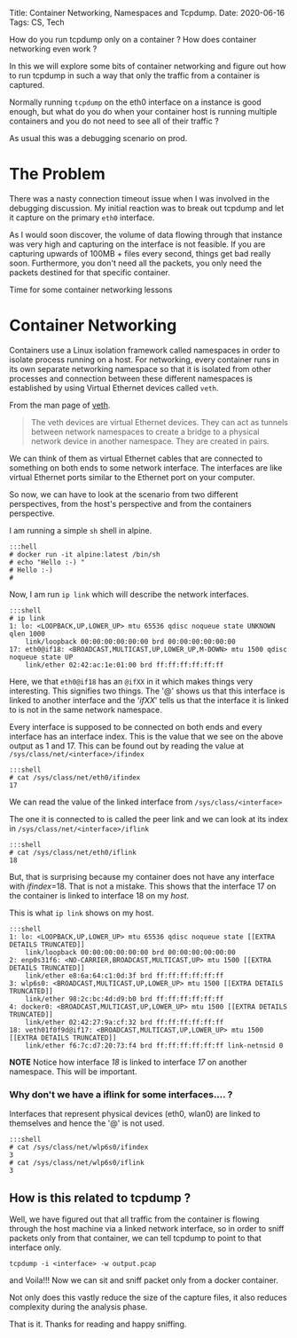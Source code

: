 Title: Container Networking, Namespaces and Tcpdump.
Date: 2020-06-16
Tags: CS, Tech
<!-- Summary:  -->


How do you run tcpdump only on a container ? How does container
networking even work ?

In this we will explore some bits of container networking and figure
out how to run tcpdump in such a way that only the traffic from a
container is captured.

Normally running `tcpdump` on the eth0 interface on a instance is good
enough, but what do you do when your container host is running
multiple containers and you do not need to see all of their traffic ?

As usual this was a debugging scenario on prod. 

# The Problem 
There was a nasty connection timeout issue when I was involved in the
debugging discussion. My initial reaction was to break out tcpdump
and let it capture on the primary `eth0` interface.

As I would soon discover, the volume of data flowing through that
instance was very high and capturing on the interface is not
feasible. If you are capturing upwards of 100MB + files every second,
things get bad really soon. Furthermore, you don't need all the
packets, you only need the packets destined for that specific
container.

Time for some container networking lessons

# Container Networking
Containers use a Linux isolation framework called namespaces in order
to isolate process running on a host. For networking, every container
runs in its own separate networking namespace so that it is isolated
from other processes and connection between these different namespaces
is established by using Virtual Ethernet devices called `veth`.

From the man page of [veth](https://man7.org/linux/man-pages/man4/veth.4.html).

> The veth devices are virtual Ethernet devices.  They can act as
     tunnels between network namespaces to create a bridge to a
     physical network device in another namespace. They are created in
     pairs.

We can think of them as virtual Ethernet cables that are connected to
something on both ends to some network interface. The interfaces are
like virtual Ethernet ports similar to the Ethernet port on your
computer.

So now, we can have to look at the scenario from two different
perspectives, from the host's perspective and from the containers
perspective.


I am running a simple `sh` shell in alpine.


    :::hell
    # docker run -it alpine:latest /bin/sh
    # echo "Hello :-) "
    # Hello :-) 
    # 

Now, I am run `ip link` which will describe the network interfaces.
    
    :::shell
    # ip link
    1: lo: <LOOPBACK,UP,LOWER_UP> mtu 65536 qdisc noqueue state UNKNOWN qlen 1000
        link/loopback 00:00:00:00:00:00 brd 00:00:00:00:00:00
    17: eth0@if18: <BROADCAST,MULTICAST,UP,LOWER_UP,M-DOWN> mtu 1500 qdisc noqueue state UP 
        link/ether 02:42:ac:1e:01:00 brd ff:ff:ff:ff:ff:ff

Here, we that `eth0@if18` has an `@ifXX` in it which makes things very
interesting. This signifies two things. The '@' shows us that this
interface is linked to another interface and the '_ifXX_' tells us
that the interface it is linked to is not in the same network
namespace.

Every interface is supposed to be connected on both ends and every
interface has an interface index. This is the value that we see on the
above output as 1 and 17. This can be found out by reading the value
at `/sys/class/net/<interface>/ifindex`

    :::shell
    # cat /sys/class/net/eth0/ifindex 
    17

We can read the value of the linked interface from `/sys/class/<interface>`

The one it is connected to is called the
peer link and we can look at its index in
`/sys/class/net/<interface>/iflink`

    :::shell
    # cat /sys/class/net/eth0/iflink
    18

But, that is surprising because my container does not have any
interface with _ifindex_=18. That is not a mistake. This shows that
the interface 17 on the container is linked to interface 18 on my
_host_.

This is what `ip link` shows on my host.

    :::shell
    1: lo: <LOOPBACK,UP,LOWER_UP> mtu 65536 qdisc noqueue state [[EXTRA DETAILS TRUNCATED]]
        link/loopback 00:00:00:00:00:00 brd 00:00:00:00:00:00
    2: enp0s31f6: <NO-CARRIER,BROADCAST,MULTICAST,UP> mtu 1500 [[EXTRA DETAILS TRUNCATED]]
        link/ether e8:6a:64:c1:0d:3f brd ff:ff:ff:ff:ff:ff
    3: wlp6s0: <BROADCAST,MULTICAST,UP,LOWER_UP> mtu 1500 [[EXTRA DETAILS TRUNCATED]]
        link/ether 98:2c:bc:4d:d9:b0 brd ff:ff:ff:ff:ff:ff
    4: docker0: <BROADCAST,MULTICAST,UP,LOWER_UP> mtu 1500 [[EXTRA DETAILS TRUNCATED]]
        link/ether 02:42:27:9a:cf:32 brd ff:ff:ff:ff:ff:ff
    18: veth01f0f9d@if17: <BROADCAST,MULTICAST,UP,LOWER_UP> mtu 1500 [[EXTRA DETAILS TRUNCATED]]
        link/ether f6:7c:d7:20:73:f4 brd ff:ff:ff:ff:ff:ff link-netnsid 0

**NOTE** Notice how interface _18_ is linked to interface _17_ on another namespace. This will be important.


### Why don't we have a iflink for some interfaces.... ?
Interfaces that represent physical devices (eth0, wlan0) are linked to themselves and hence the '@' is not used.

    :::shell
    # cat /sys/class/net/wlp6s0/ifindex
    3
    # cat /sys/class/net/wlp6s0/iflink
    3

## How is this related to tcpdump ?
Well, we have figured out that all traffic from the container is
flowing through the host machine via a linked network interface, so
in order to sniff packets only from that container, we can tell tcpdump
to point to that interface only.

`tcpdump -i <interface> -w output.pcap`

and  Voila!!! Now  we can  sit  and sniff  packet only  from a  docker
container.

Not only does this vastly reduce the size of the capture files, it
also reduces complexity during the analysis phase.



That is it. Thanks for reading and happy sniffing.
